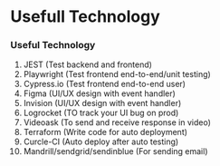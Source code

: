 # Usefull Technology

### Useful Technology
1. JEST (Test backend and frontend)
2. Playwright (Test frontend end-to-end/unit testing)
3. Cypress.io (Test frontend end-to-end user)
4. Figma (UI/UX design with event handler)
5. Invision (UI/UX design with event handler)
6. Logrocket (TO track your UI bug on prod)
7. Videoask (To send and receive response in video)
8. Terraform (Write code for auto deployment)
9. Curcle-CI (Auto deploy after auto testing)
10. Mandrill/sendgrid/sendinblue (For sending email)



